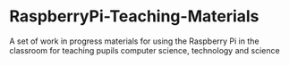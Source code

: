 RaspberryPi-Teaching-Materials
==============================

A set of work in progress materials for using the Raspberry Pi in the classroom for teaching pupils computer science, technology and science
